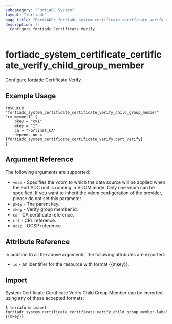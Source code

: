 ```yaml
---
subcategory: "FortiADC System"
layout: "fortiadc"
page_title: "FortiADC: fortiadc_system_certificate_certificate_verify_child_group_member"
description: |-
  Configure fortiadc Certificate Verify.
---
```


# fortiadc_system_certificate_certificate_verify_child_group_member
Configure fortiadc Certificate Verify.

## Example Usage
```hcl
resource "fortiadc_system_certificate_certificate_verify_child_group_member" "cv_member1" {
	pkey = "cv1"
	mkey = "1"
	ca = "Fortinet_CA"
	depends_on = [fortiadc_system_certificate_certificate_verify.cert_verify]
}

```

## Argument Reference

The following arguments are supported:

* `vdom` - Specifies the vdom to which the data source will be applied when the FortiADC unit is running in VDOM mode. Only one vdom can be specified. If you want to inherit the vdom configuration of the provider, please do not set this parameter.
* `pkey` - The parent key.
* `mkey` - Verify group member id.
* `ca` - CA certificate reference. 
* `crl` - CRL reference. 
* `ocsp` - OCSP reference. 

## Attribute Reference

In addition to all the above arguments, the following attributes are exported:
* `id` - an identifier for the resource with format {{mkey}}.

## Import
 System Certificate Certificate Verify Child Group Member can be imported using any of these accepted formats:
```
$ terraform import fortiadc_system_certificate_certificate_verify_child_group_member.labelname {{mkey}}
```
